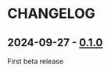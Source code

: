 # CHANGELOG

## 2024-09-27 - [0.1.0]

First beta release

[0.1.0]: https://github.com/mondeja/wasm-pack-test-all/compare/v0.0.1...v0.1.0

